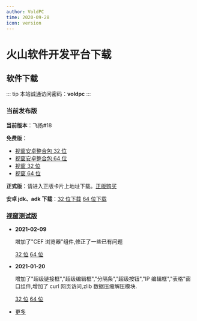 ```yaml
---
author: VoldPC
time: 2020-09-28
icon: version
---
```


# 火山软件开发平台下载

## 软件下载

::: tip
本站诚通访问密码：**voldpc**
:::

### 当前发布版

**当前版本**：飞扬#18

**免费版**：

- [视窗安卓整合包 32 位](http://voldpc-file.coolbian.com/f/17391172-481884931-c6544f)
- [视窗安卓整合包 64 位](http://voldpc-file.coolbian.com/f/17391172-481884897-2a9dd0)
- [视窗 32 位](http://voldpc-file.coolbian.com/f/17391172-481884306-2e1ffb)
- [视窗 64 位](http://voldpc-file.coolbian.com/f/17391172-481884273-969c2e)

**正式版**：请进入正版卡片上地址下载。[正版购买](https://shteach.taobao.com/)

**安卓 jdk、adk 下载**：[32 位下载](http://voldpc-file.coolbian.com/f/17391172-481889507-fe62b5) [64 位下载](http://voldpc-file.coolbian.com/f/17391172-481886938-7afb07)

### [视窗测试版](http://bbs.voldp.com/forum.php?mod=viewthread&tid=7050)

- **2021-02-09**

  增加了"CEF 浏览器"组件,修正了一些已有问题

  [32 位](http://voldpc-file.coolbian.com/f/17391172-482187160-275a0e) [64 位](http://voldpc-file.coolbian.com/f/17391172-482186976-a94fb2)

- **2021-01-20**

  增加了"超级链接框","超级编辑框","分隔条","超级按钮","IP 编辑框","表格"窗口组件,增加了 curl 网页访问,zlib 数据压缩解压模块.

  [32 位](http://voldpc-file.coolbian.com/f/17391172-481884255-cc1d1e) [64 位](http://voldpc-file.coolbian.com/f/17391172-481884316-c9cffa)

- [更多](http://voldpc-file.coolbian.com/d/17391172-40924959-cb7985)
